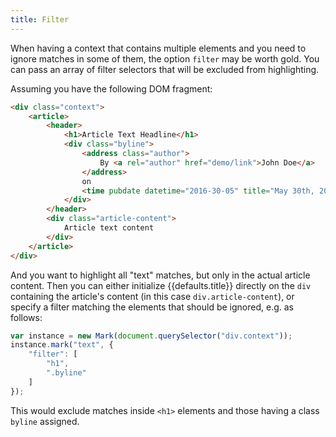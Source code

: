 ```yaml
---
title: Filter
---
```


When having a context that contains multiple elements and you need to ignore
matches in some of them, the option `filter` may be worth gold. You can pass
an array of filter selectors that will be excluded from highlighting.

Assuming you have the following DOM fragment:

```html
<div class="context">
    <article>
        <header>
            <h1>Article Text Headline</h1>
            <div class="byline">
                <address class="author">
                    By <a rel="author" href="demo/link">John Doe</a>
                </address>
                on
                <time pubdate datetime="2016-30-05" title="May 30th, 2016">5/30/16</time>
            </div>
        </header>
        <div class="article-content">
            Article text content
        </div>
    </article>
</div>
```

And you want to highlight all "text" matches, but only in the actual article
content. Then you can either initialize {{defaults.title}} directly on
the `div` containing the article's content (in this case `div.article-content`),
or specify a filter matching the elements that should be ignored, e.g. as
follows:

```javascript
var instance = new Mark(document.querySelector("div.context"));
instance.mark("text", {
    "filter": [
        "h1",
        ".byline"
    ]
});
```

This would exclude matches inside `<h1>` elements and those having a class
`byline` assigned.
